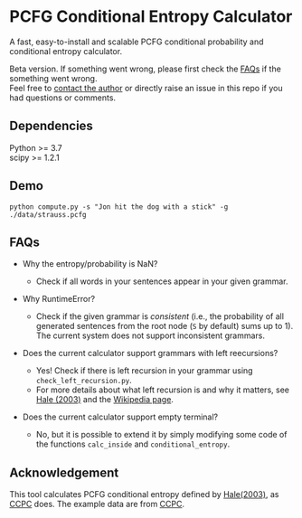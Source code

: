 # PCFG Conditional Entropy Calculator

A fast, easy-to-install and scalable PCFG conditional probability and conditional entropy calculator. 



Beta version. If something went wrong, please first check the [FAQs](#FAQs) if the something went wrong. <br>
Feel free to [contact the author](mailto:freda@ttic.edu) or directly raise an issue in this repo if you had questions or comments. 

## Dependencies
Python >= 3.7 <br>
scipy >= 1.2.1 <br>

## Demo
```
python compute.py -s "Jon hit the dog with a stick" -g ./data/strauss.pcfg
```

## FAQs
- Why the entropy/probability is NaN? <br>
    - Check if all words in your sentences appear in your given grammar. 

- Why RuntimeError? <br>
    - Check if the given grammar is *consistent* (i.e., the probability of all generated sentences from the root node (`S` by default) sums up to 1). The current system does not support inconsistent grammars. 
    
- Does the current calculator support grammars with left reecursions?
    - Yes! Check if there is left recursion in your grammar using ``check_left_recursion.py``. 
    - For more details about what left recursion is and why it matters, see [Hale (2003)](http://www.umiacs.umd.edu/~ymarton/ling849b/hale2003.pdf) and the [Wikipedia page](https://en.wikipedia.org/wiki/Left_recursion). 

- Does the current calculator support empty terminal?
    - No, but it is possible to extend it by simply modifying some code of the functions `calc_inside` and `conditional_entropy`.

## Acknowledgement
This tool calculates PCFG conditional entropy defined by [Hale(2003)](http://www.umiacs.umd.edu/~ymarton/ling849b/hale2003.pdf), as [CCPC](https://github.com/timhunter/ccpc) does. 
The example data are from [CCPC](https://github.com/timhunter/ccpc).
